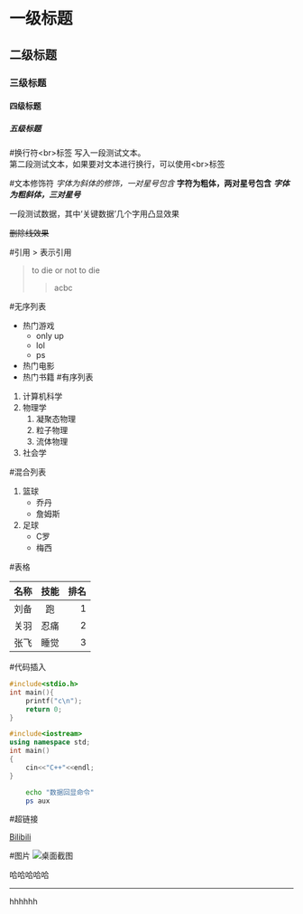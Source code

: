 # 一级标题
## 二级标题
### 三级标题
#### 四级标题
##### 五级标题

#换行符\<br\>标签
写入一段测试文本。<br>第二段测试文本，如果要对文本进行换行，可以使用\<br\>标签

#文本修饰符
*字体为斜体的修饰，一对星号包含*
**字符为粗体，两对星号包含**
***字体为粗斜体，三对星号***

一段测试数据，其中‘关键数据’几个字用凸显效果

~~删除线效果~~

#引用 \> 表示引用

>to die or not to die
>> acbc

#无序列表

* 热门游戏
  * only up
  * lol
  * ps
* 热门电影
* 热门书籍
#有序列表
1. 计算机科学
2. 物理学
	1. 凝聚态物理
	2. 粒子物理
	3. 流体物理
3. 社会学

#混合列表

1. 篮球
	* 乔丹
	* 詹姆斯
2. 足球
	* C罗
	* 梅西

#表格

名称|技能|排名
---|:--:|---:
刘备|跑|1
关羽|忍痛|2
张飞|睡觉|3

#代码插入

```c
#include<stdio.h>
int main(){
	printf("c\n");
	return 0;
}
```

```cpp
#include<iostream>
using namespace std;
int main()
{
	cin<<"C++"<<endl;
}
```

```bash
	echo "数据回显命令"
	ps aux
```

#超链接

[Bilibili](https://www.bilibili.com "点击进入b站")

#图片
![桌面截图]()

哈哈哈哈哈
*****
hhhhhh
